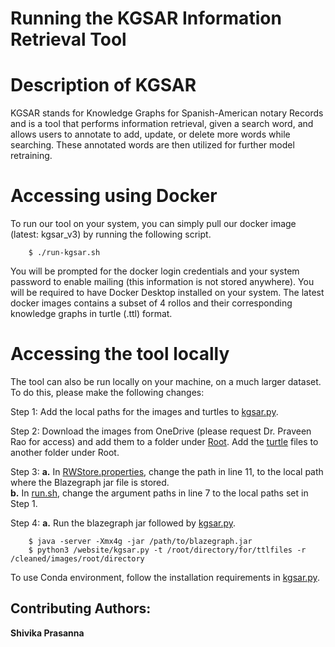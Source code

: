# Running the KGSAR Information Retrieval Tool

# Description of KGSAR

KGSAR stands for Knowledge Graphs for Spanish-American notary Records and is a tool that performs information retrieval, given a search word, and allows users to annotate to add, update, or delete more words while searching. These annotated words are then utilized for further model retraining. 

# Accessing using Docker
To run our tool on your system, you can simply pull our docker image (latest: kgsar_v3) by running the following script.

```
    $ ./run-kgsar.sh
```

You will be prompted for the docker login credentials and your system password to enable mailing (this information is not stored anywhere). You will be required to have Docker Desktop installed on your system. The latest docker images contains a subset of 4 rollos and their corresponding knowledge graphs in turtle (.ttl) format.

# Accessing the tool locally

The tool can also be run locally on your machine, on a much larger dataset. To do this, please make the following changes:

Step 1:
    Add the local paths for the images and turtles to [kgsar.py](/Search-Engine/Root/website/kgsar.py).

Step 2:
    Download the images from OneDrive (please request Dr. Praveen Rao for access) and add them to a folder under [Root](/Search-Engine/Root/). Add the [turtle](/KG/Turtles/) files to another folder under Root.

Step 3:
    **a.** In [RWStore.properties](/Search-Engine/Root/website/RWStore.properties), change the path in line 11, to the local path where the Blazegraph jar file is stored. <br />
    **b.** In [run.sh](/Search-Engine/Root/website/run.sh), change the argument paths in line 7 to the local paths set in Step 1.

Step 4:
    **a.** Run the blazegraph jar followed by [kgsar.py](/Search-Engine/Root/website/kgsar.py).

        $ java -server -Xmx4g -jar /path/to/blazegraph.jar
        $ python3 /website/kgsar.py -t /root/directory/for/ttlfiles -r /cleaned/images/root/directory
    
To use Conda environment, follow the installation requirements in [kgsar.py](/Search-Engine/Root/website/kgsar.py).

## Contributing Authors:
**Shivika Prasanna**